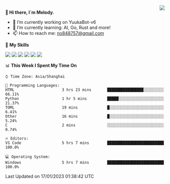 <a href="#">
  <img align="right" src="https://github-readme-stats.vercel.app/api?username=melodyyuuka&count_private=true&show_icons=true" />
</a>

**👋 Hi there, I`m Melody.**

- 🔭 I’m currently working on YuukaBot-v6
- 🌱 I’m currently learning: AI, Go, Rust and more!
- 📫 How to reach me: no848757@gmail.com

🌟 **My Skills** 

![](https://img.shields.io/badge/-Python-3e74a2?style=flat-square&logo=Python&logoColor=fff)
![](https://img.shields.io/badge/-Java-007396?style=flat-square&logo=OpenJDK&logoColor=fff)
![](https://img.shields.io/badge/-Node.js-339933?style=flat-square&logo=Node.js&logoColor=fff)
![](https://img.shields.io/badge/-Git-f05032?style=flat-square&logo=git&logoColor=fff)
![](https://img.shields.io/badge/-PostgreSQL-4169e1?style=flat-square&logo=PostgreSQL&logoColor=fff)
![](https://img.shields.io/badge/-VSCode-007acc?style=flat-square&logo=Visual-Studio-Code&logoColor=fff)


<!--START_SECTION:waka-->
📊 **This Week I Spent My Time On** 

```text
⌚︎ Time Zone: Asia/Shanghai

💬 Programming Languages: 
HTML                     3 hrs 23 mins       ████████████████░░░░░░░░░   66.11% 
Python                   1 hr 5 mins         █████░░░░░░░░░░░░░░░░░░░░   21.37% 
TOML                     19 mins             █░░░░░░░░░░░░░░░░░░░░░░░░   6.41% 
Other                    16 mins             █░░░░░░░░░░░░░░░░░░░░░░░░   5.24% 
C                        2 mins              ░░░░░░░░░░░░░░░░░░░░░░░░░   0.74%

🔥 Editors: 
VS Code                  5 hrs 7 mins        █████████████████████████   100.0%

💻 Operating System: 
Windows                  5 hrs 7 mins        █████████████████████████   100.0%

```


 Last Updated on 17/01/2023 01:38:42 UTC
<!--END_SECTION:waka-->
